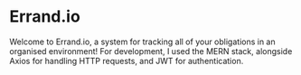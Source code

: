 # Errand.io
Welcome to Errand.io, a system for tracking all of your obligations in an organised environment! For development, I used the MERN stack, alongside Axios for handling HTTP requests, and JWT for authentication.
